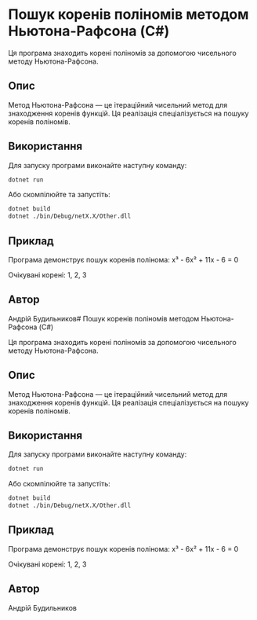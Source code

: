 # Пошук коренів поліномів методом Ньютона-Рафсона (C#)

Ця програма знаходить корені поліномів за допомогою чисельного методу Ньютона-Рафсона.

## Опис

Метод Ньютона-Рафсона — це ітераційний чисельний метод для знаходження коренів функцій. Ця реалізація спеціалізується на пошуку коренів поліномів.

## Використання

Для запуску програми виконайте наступну команду:

```bash
dotnet run
```

Або скомпілюйте та запустіть:

```bash
dotnet build
dotnet ./bin/Debug/netX.X/Other.dll
```

## Приклад

Програма демонструє пошук коренів полінома:
x³ - 6x² + 11x - 6 = 0

Очікувані корені: 1, 2, 3

## Автор

Андрій Будильников# Пошук коренів поліномів методом Ньютона-Рафсона (C#)

Ця програма знаходить корені поліномів за допомогою чисельного методу Ньютона-Рафсона.

## Опис

Метод Ньютона-Рафсона — це ітераційний чисельний метод для знаходження коренів функцій. Ця реалізація спеціалізується на пошуку коренів поліномів.

## Використання

Для запуску програми виконайте наступну команду:

```bash
dotnet run
```

Або скомпілюйте та запустіть:

```bash
dotnet build
dotnet ./bin/Debug/netX.X/Other.dll
```

## Приклад

Програма демонструє пошук коренів полінома:
x³ - 6x² + 11x - 6 = 0

Очікувані корені: 1, 2, 3

## Автор

Андрій Будильников